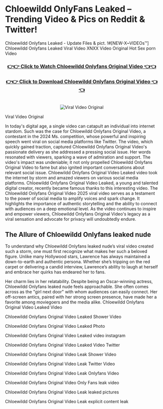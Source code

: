# Chloewildd OnlyFans Leaked – Trending Video & Pics on Reddit & Twitter!

Chloewildd Onlyfans Leaked - Update Files & pict. !#[NEW-X~VIDEOs™] Chloewildd Onlyfans Leaked Viral Video XNXX Video Original Hot Sex porn Video
<br>
<div align="center">
<h3><a href="https://links2leaks.com?utm_source=chloewildd&utm_medium=gitlong" rel="nofollow">👉👉 Click to Watch Chloewildd Onlyfans Original Video 👈👈</a></h3>
<h3><a href="https://links2leaks.com?utm_source=chloewildd&utm_medium=gitlong" rel="nofollow">👉👉 Click to Download Chloewildd Onlyfans Original Video 👈👈</a></h3>
<br>
<a href="https://links2leaks.com?utm_source=chloewildd&utm_medium=gitlong" rel="nofollow"><img src="https://i.ibb.co/Gkj2r4b/banner.png" alt="Viral Video Original" style="max-width: 100%; display: inline-block;" data-target="animated-image.originalImage"></a>
</div>

Viral Video Original

In today's digital age, a single video can catapult an individual into internet stardom. Such was the case for Chloewildd Onlyfans Original Video, a contestant in the 2024 Ms. competition, whose powerful and inspiring speech went viral on social media platforms like Twitter.
The video, which quickly gained traction, captured Chloewildd Onlyfans Original Video's passionate delivery as she addressed a pressing social issue. Her words resonated with viewers, sparking a wave of admiration and support. The video's impact was undeniable; it not only propelled Chloewildd Onlyfans Original Video to fame but also ignited important conversations about relevant social issue.
Chloewildd Onlyfans Original Video Leaked video took the internet by storm and amazed viewers on various social media platforms. Chloewildd Onlyfans Original Video Leaked, a young and talented digital creator, recently became famous thanks to this interesting video.
The Chloewildd Onlyfans Original Video 2025 viral video serves as a testament to the power of social media to amplify voices and spark change. It highlights the importance of authentic storytelling and the ability to connect with audiences on a deep emotional level. As the video continues to inspire and empower viewers, Chloewildd Onlyfans Original Video's legacy as a viral sensation and advocate for privacy will undoubtedly endure.

<h2>The Allure of Chloewildd Onlyfans leaked nude</h2>


To understand why Chloewildd Onlyfans leaked nude’s viral video created such a storm, one must first recognize what makes her such a beloved figure. Unlike many Hollywood stars, Lawrence has always maintained a down-to-earth and authentic persona. Whether she’s tripping on the red carpet or delivering a candid interview, Lawrence’s ability to laugh at herself and embrace her quirks has endeared her to fans.

Her charm lies in her relatability. Despite being an Oscar-winning actress, Chloewildd Onlyfans leaked nude feels approachable. She often comes across as the "girl next door" with whom audiences can easily connect. Her off-screen antics, paired with her strong screen presence, have made her a favorite among moviegoers and the media alike.
Chloewildd Onlyfans Original Video Leaked Video

Chloewildd Onlyfans Original Video Leaked Shower Video

Chloewildd Onlyfans Original Video Leaked Photo

Chloewildd Onlyfans Original Video Leaked video instagram

Chloewildd Onlyfans Original Video Leaked Video Twitter

Chloewildd Onlyfans Original Video Leak Shower Video

Chloewildd Onlyfans Original Video Leak Twitter Video

Chloewildd Onlyfans Original Video Leak Onlyfans Video

Chloewildd Onlyfans Original Video Only Fans leak video

Chloewildd Onlyfans Original Video Leak leaked pictures

Chloewildd Onlyfans Original Video Leak explicit content leak
